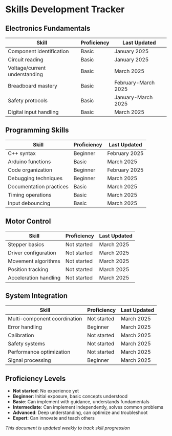 # Skills Development Tracker

## Electronics Fundamentals
| Skill | Proficiency | Last Updated |
|-------|-------------|--------------|
| Component identification | Basic | January 2025 |
| Circuit reading | Basic | January 2025 |
| Voltage/current understanding | Basic | March 2025 |
| Breadboard mastery | Basic | February-March 2025 |
| Safety protocols | Basic | January-March 2025 |
| Digital input handling | Basic | March 2025 |

## Programming Skills
| Skill | Proficiency | Last Updated |
|-------|-------------|--------------|
| C++ syntax | Beginner | February 2025 |
| Arduino functions | Basic | March 2025 |
| Code organization | Beginner | February 2025 |
| Debugging techniques | Beginner | March 2025 |
| Documentation practices | Basic | March 2025 |
| Timing operations | Basic | March 2025 |
| Input debouncing | Basic | March 2025 |

## Motor Control
| Skill | Proficiency | Last Updated |
|-------|-------------|--------------|
| Stepper basics | Not started | March 2025 |
| Driver configuration | Not started | March 2025 |
| Movement algorithms | Not started | March 2025 |
| Position tracking | Not started | March 2025 |
| Acceleration handling | Not started | March 2025 |

## System Integration
| Skill | Proficiency | Last Updated |
|-------|-------------|--------------|
| Multi-component coordination | Not started | March 2025 |
| Error handling | Beginner | March 2025 |
| Calibration | Not started | March 2025 |
| Safety systems | Not started | March 2025 |
| Performance optimization | Not started | March 2025 |
| Signal processing | Beginner | March 2025 |

## Proficiency Levels
- **Not started**: No experience yet
- **Beginner**: Initial exposure, basic concepts understood
- **Basic**: Can implement with guidance, understands fundamentals
- **Intermediate**: Can implement independently, solves common problems
- **Advanced**: Deep understanding, can optimize and troubleshoot
- **Expert**: Can innovate and teach others

*This document is updated weekly to track skill progression*

